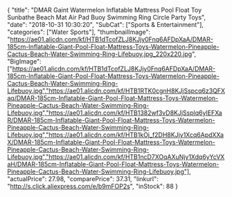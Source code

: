 {
	"title": "DMAR Gaint Watermelon Inflatable Mattress Pool Float Toy Sunbathe Beach Mat Air Pad Buoy Swimming Ring Circle Party Toys",
	"date": "2018-10-31 10:30:20",
	"SubCat": ["Sports & Entertainment"],
	"categories": ["Water Sports"],
	"thumbnailImage": "https://ae01.alicdn.com/kf/HTB1dTcofZLJ8KJjy0Fnq6AFDpXaA/DMAR-185cm-Inflatable-Giant-Pool-Float-Mattress-Toys-Watermelon-Pineapple-Cactus-Beach-Water-Swimming-Ring-Lifebuoy.jpg_220x220.jpg",
	"BigImage": ["https://ae01.alicdn.com/kf/HTB1dTcofZLJ8KJjy0Fnq6AFDpXaA/DMAR-185cm-Inflatable-Giant-Pool-Float-Mattress-Toys-Watermelon-Pineapple-Cactus-Beach-Water-Swimming-Ring-Lifebuoy.jpg","https://ae01.alicdn.com/kf/HTB1RTK0cgnH8KJjSspcq6z3QFXaq/DMAR-185cm-Inflatable-Giant-Pool-Float-Mattress-Toys-Watermelon-Pineapple-Cactus-Beach-Water-Swimming-Ring-Lifebuoy.jpg","https://ae01.alicdn.com/kf/HTB1382wf3vD8KJjSsplq6yIEFXaR/DMAR-185cm-Inflatable-Giant-Pool-Float-Mattress-Toys-Watermelon-Pineapple-Cactus-Beach-Water-Swimming-Ring-Lifebuoy.jpg","https://ae01.alicdn.com/kf/HTB1kOj_f2DH8KJjy1Xcq6ApdXXaX/DMAR-185cm-Inflatable-Giant-Pool-Float-Mattress-Toys-Watermelon-Pineapple-Cactus-Beach-Water-Swimming-Ring-Lifebuoy.jpg","https://ae01.alicdn.com/kf/HTB1ncD7XOqAXuNjy1Xdq6yYcVXaH/DMAR-185cm-Inflatable-Giant-Pool-Float-Mattress-Toys-Watermelon-Pineapple-Cactus-Beach-Water-Swimming-Ring-Lifebuoy.jpg"],
	"actualPrice": 27.98,
	"comparePrice": 37.31,
	"linkurl": "http://s.click.aliexpress.com/e/b9mFOP2s",
	"inStock": 88
}

